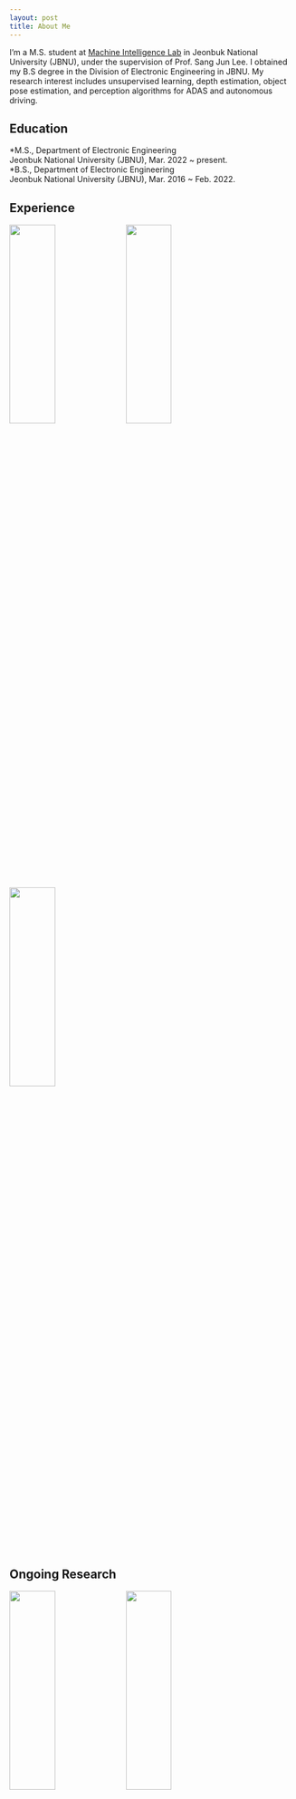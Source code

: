 ```yaml
---
layout: post
title: About Me
---
```


I’m a M.S. student at  [Machine Intelligence Lab](https://sites.google.com/view/miljbnu) in Jeonbuk National University (JBNU), under the supervision of Prof. Sang Jun Lee. I obtained my B.S degree in the Division of Electronic Engineering in JBNU. My research interest includes unsupervised learning, depth estimation, object pose estimation, and perception algorithms for ADAS and autonomous driving.  

## Education

*M.S., Department of Electronic Engineering  
  Jeonbuk National University (JBNU), Mar. 2022 ~ present.  
*B.S., Department of Electronic Engineering  
  Jeonbuk National University (JBNU), Mar. 2016 ~ Feb. 2022.  

## Experience
 
<img src="https://ji-min-song.github.io/images/mobile robot/SLAM&Navigation.gif" width="40%" height="30%">  
<img src="https://ji-min-song.github.io/images/face tracking/face tracking.gif" width="40%" height="30%">  
<img src="https://ji-min-song.github.io/images/webOS/drowsiness estimation.gif" width="40%" height="30%">  

## Ongoing Research
 
<img src="https://ji-min-song.github.io/images/depth estimation/depth estimation demo.gif" width="40%" height="30%">  
<img src="https://ji-min-song.github.io/images/object pose estimation/object pose estimation demo.gif" width="40%" height="30%">
<img src="https://ji-min-song.github.io/images/object pose estimation/object pose estimation structure.gif" width="40%" height="30%">  
  
## Publications and Preprints
  
## Awards and Honors
  
Jeonbuk National University, Capstone design contest, June. 2021.  
Jeonbuk National University, the Division of Electronic Engineering E^2 System design contest, July. 2021.  
Seoul National University of Science and Technology, International Robot Contest, October. 2021.  
LG Electronics, 19th Embeded Software contest sector of webOS, December. 2021.  
